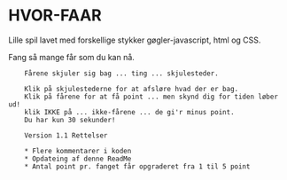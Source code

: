 # HVOR-FAAR

Lille spil lavet med forskellige stykker gøgler-javascript, html og CSS.


Fang så mange får som du kan nå.
        
        Fårene skjuler sig bag ... ting ... skjulesteder.
        
        Klik på skjulestederne for at afsløre hvad der er bag.
        Klik på fårene for at få point ... men skynd dig for tiden løber ud!
        klik IKKE på ... ikke-fårene ... de gi'r minus point.
        Du har kun 30 sekunder!

        Version 1.1 Rettelser

        * Flere kommentarer i koden
        * Opdateing af denne ReadMe
        * Antal point pr. fanget får opgraderet fra 1 til 5 point
        